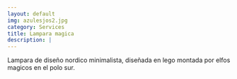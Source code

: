 ```yaml
---
layout: default
img: azulesjos2.jpg
category: Services
title: Lampara magica
description: |
---
```


Lampara de diseño nordico minimalista, diseñada en lego montada por elfos magicos en el polo sur.
